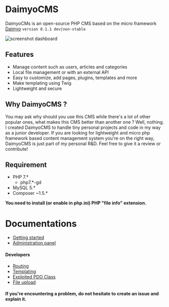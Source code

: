 # DaimyoCMS
DaimyoCMs is an open-source PHP CMS based on the micro framework [Daimyo](https://github.com/SundownDEV/Daimyo) ```version 0.1.1 dev|non-stable```

![screenshot dashboard](https://raw.githubusercontent.com/sundowndev/portfolio-project/master/docs/screenshots/dashboard.jpg?token=APt3y8CN59s62eFA_p5Zox7CaZ2NMCavks5aMY3XwA%3D%3D)

## Features
* Manage content such as users, articles and categories
* Local file management or with an external API
* Easy to customize, add pages, plugins, templates and more
* Make templating using Twig
* Lightweight and secure

## Why DaimyoCMS ?
You may ask why should you use this CMS while there's a lot of other popular ones, what makes this CMS better than another one ? Well, nothing. I created DaimyoCMS to handle tiny personal projects and code in my way as a junior developer. If you are looking for lightweight and micro php framework based content management system you're on the right way, DaimyoCMS is just part of my personal R&D. Feel free to give it a review or contribute!

## Requirement
* PHP 7.*
  * php7.*-gd
* MySQL 5.*
* Composer ~1.5.*

**You need to install (or enable in php.ini) PHP "file info" extension.**

# Documentations
* [Getting started](docs/GetStarted.md)
* [Administration panel](docs/AdminPanel.md)

#### Developers

* [Routing](docs/Routing.md)
* [Templating](docs/Templating.md)
* [Exploited PDO Class](docs/PDOClass.md)
* [File upload](docs/UploadClass.md)

#### If you're encountering a problem, do not hesitate to create an issue and explain it.
